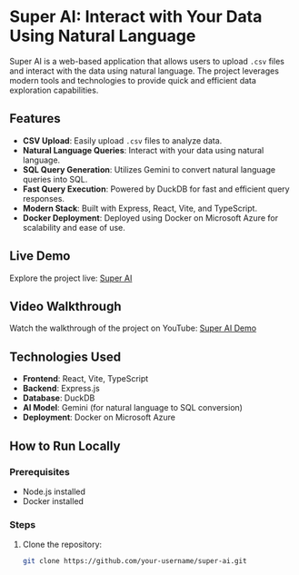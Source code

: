 # Super AI: Interact with Your Data Using Natural Language

Super AI is a web-based application that allows users to upload `.csv` files and interact with the data using natural language. The project leverages modern tools and technologies to provide quick and efficient data exploration capabilities.

## Features
- **CSV Upload**: Easily upload `.csv` files to analyze data.
- **Natural Language Queries**: Interact with your data using natural language.
- **SQL Query Generation**: Utilizes Gemini to convert natural language queries into SQL.
- **Fast Query Execution**: Powered by DuckDB for fast and efficient query responses.
- **Modern Stack**: Built with Express, React, Vite, and TypeScript.
- **Docker Deployment**: Deployed using Docker on Microsoft Azure for scalability and ease of use.

## Live Demo
Explore the project live: [Super AI](https://super-ai-seven.vercel.app/)

## Video Walkthrough
Watch the walkthrough of the project on YouTube: [Super AI Demo](https://youtu.be/jc3NE_lzntI)

## Technologies Used
- **Frontend**: React, Vite, TypeScript
- **Backend**: Express.js
- **Database**: DuckDB
- **AI Model**: Gemini (for natural language to SQL conversion)
- **Deployment**: Docker on Microsoft Azure

## How to Run Locally
### Prerequisites
- Node.js installed
- Docker installed

### Steps
1. Clone the repository:
   ```bash
   git clone https://github.com/your-username/super-ai.git
